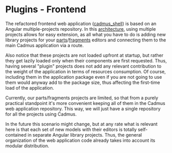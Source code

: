 # Plugins - Frontend

The refactored frontend web application ([cadmus_shell](https://github.com/vedph/cadmus_shell)) is based on an Angular multiple-projects repository. In this [architecture](../web/architecture.md), using multiple projects allows for easy extension, as all what you have to do is adding new library projects for your [parts](../web/adding-parts.md)/[fragments](../web/adding-fragments.md) editors and connecting them to the main Cadmus application via a route.

Also notice that these projects are not loaded upfront at startup, but rather they get lazily loaded only when their components are first requested. Thus, having several "plugin" projects does not add any relevant contribution to the weight of the application in terms of resources consumption. Of course, including them in the application package even if you are not going to use them would anyway add to the package size, thus affecting the first-time load of the application.

Currently, our parts/fragments projects are limited, so that from a purely practical standpoint it's more convenient keeping all of them in the Cadmus web application repository. This way, we will just have a single repository for all the projects using Cadmus.

In the future this scenario might change, but at any rate what is relevant here is that each set of new models with their editors is totally self-contained in separate Angular library projects. Thus, the general organization of the web application code already takes into account its modular distribution.
